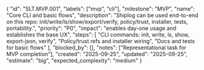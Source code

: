 {
  "id": "SLT.MVP.001",
  "labels": ["mvp", "cli"],
  "milestone": "MVP",
  "name": "Core CLI and basic flows",
  "description": "Shiplog can be used end-to-end on this repo: init/write/ls/show/export/verify, policy/trust, installer, tests, portability.",
  "priority": "P0",
  "impact": "enables day-one usage and establishes the base UX",
  "steps": [
    "CLI commands: init, write, ls, show, export-json, verify",
    "Policy/trust refs and installer wiring",
    "Docs and tests for basic flows"
  ],
  "blocked_by": [],
  "notes": ["Representational task for MVP completion"],
  "created": "2025-09-25",
  "updated": "2025-09-25",
  "estimate": "big",
  "expected_complexity": "medium"
}
